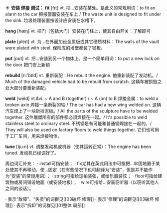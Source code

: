 ☀ <span class="category">**安装 焊接 调试：**</span>
<span class="vocabulary">**fit**</span> [fɪt] 
<span class="definition">vt. 把…安装在某处。是此义的常规用词：</span>to fit an alarm to the car 把报警器安装在车上 / The waste unit is designed to fit under the sink. 垃圾处理装置按设计应安装在水槽下。

<span class="vocabulary">**hang**</span> [hæŋ] 
<span class="definition">vt. 把门（包括大门）安装在门柱上，使其自由开关：</span>了解即可

<span class="vocabulary">**plate**</span> [pleɪt] 
<span class="definition">vt. 为…在外面加设金属板或其它硬质材料：</span>The walls of the vault were plated with steel. 保险库的墙壁都装了钢板。

<span class="vocabulary">**put**</span> [pʊt] 
<span class="definition">vt. 把…安装到另一个物体上。是一个简单用词：</span>to put a new lock on the door 把门安上新锁

<span class="vocabulary">**rebuild**</span> [ri:'bɪld] 
<span class="definition">vt. 重新装配：</span>He rebuilt the engine. 他重新装配了发动机。/ Much of the damaged vehicle had to be rebuilt from scratch. 这辆车被损毁之处大部分要重新装配。
           
<span class="vocabulary">**weld**</span> [weld]
<span class="definition">vt.&vi. ~ A and B (together) / ~ A (on) to B 焊接金属：</span>to weld a broken axle 焊接一条断裂的轴 / The car has had a new wing welded on. 这辆汽车焊上了一块新挡泥板。/ All the parts of the sculpture have to be welded together. 这件雕塑所有的部件都必须焊接在一起。/ It's possible to weld stainless steel to ordinary steel. 不锈钢是有可能和普通钢焊接在一起的。/ They will also be used on factory floors to weld things together. 它们也可用于工厂车间，用来焊接物体。

<span class="vocabulary">**tune**</span> [tju:n] 
<span class="definition">vt. 调整发动机或机器（使其运转正常）：</span>The engine has been tuned. 发动机已经调好了。

周边词汇补充：
· install可指安装；
· fix尤其在英式用法中可指把…牢固地置于某处使其不再移动，使…固定（在有些情况下也可翻译为“安装”，但是并不能作为“安装”的常规用词）；
· string可指给球拍装弦，或给乐器装弦；
· floor可指给建筑物或房间铺设地面（或安装地板）；
· wire可指给…安装窃听器（以窃听其他人之间的谈话）。

· 表示“故障”、“失灵”的词群见[[03破坏 修理]]
· 表示“修理”的词群见[[03破坏 修理]]
· 表示“拆卸”的词群见[[01整体 局部]]
